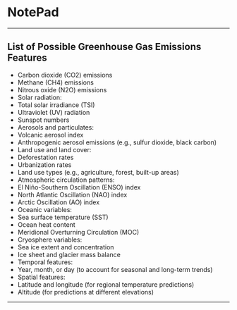 # NotePad
---

## List of Possible Greenhouse Gas Emissions Features

- Carbon dioxide (CO2) emissions
- Methane (CH4) emissions
- Nitrous oxide (N2O) emissions
- Solar radiation:
- Total solar irradiance (TSI)
- Ultraviolet (UV) radiation
- Sunspot numbers
- Aerosols and particulates:
- Volcanic aerosol index
- Anthropogenic aerosol emissions (e.g., sulfur dioxide, black carbon)
- Land use and land cover:
- Deforestation rates
- Urbanization rates
- Land use types (e.g., agriculture, forest, built-up areas)
- Atmospheric circulation patterns:
- El Niño-Southern Oscillation (ENSO) index
- North Atlantic Oscillation (NAO) index
- Arctic Oscillation (AO) index
- Oceanic variables:
- Sea surface temperature (SST)
- Ocean heat content
- Meridional Overturning Circulation (MOC)
- Cryosphere variables:
- Sea ice extent and concentration
- Ice sheet and glacier mass balance
- Temporal features:
- Year, month, or day (to account for seasonal and long-term trends)
- Spatial features:
- Latitude and longitude (for regional temperature predictions)
- Altitude (for predictions at different elevations)

---
